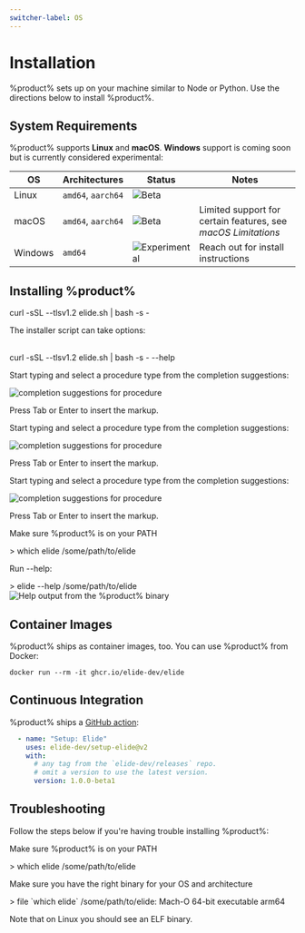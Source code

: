 ```yaml
---
switcher-label: OS
---
```


# Installation

%product% sets up on your machine similar to Node or Python. Use the directions below to install %product%.

## System Requirements

%product% supports **Linux** and **macOS**. **Windows** support is coming soon but is currently considered experimental:

| OS      | Architectures      | Status                                                             | Notes                                                         |
|---------|--------------------|--------------------------------------------------------------------|---------------------------------------------------------------|
| Linux   | `amd64`, `aarch64` | ![Beta](https://img.shields.io/badge/-beta-purple)                 |                                                               |
| macOS   | `amd64`, `aarch64` | ![Beta](https://img.shields.io/badge/-beta-purple)                 | Limited support for certain features, see _macOS Limitations_ |
| Windows | `amd64`            | ![Experimental](https://img.shields.io/badge/-experimental-orange) | Reach out for install instructions                            |

## Installing %product%

<tabs switcher-key="Posix">
    <tab title="One-line Script">
        <code-block lang="bash">curl -sSL --tlsv1.2 elide.sh | bash -s -</code-block>
        <p>The installer script can take options:</p>
        <br />
        <code-block lang="bash">curl -sSL --tlsv1.2 elide.sh | bash -s - --help</code-block>
    </tab>
    <tab title="Package Managers">
        <procedure title="Install with a Package Manager" id="install-with-pkg-manager-posix">
            <step>
                <p>Start typing and select a procedure type from the completion suggestions:</p>
                <img src="completion_procedure.png" alt="completion suggestions for procedure" border-effect="line"/>
            </step>
            <step>
                <p>Press <shortcut>Tab</shortcut> or <shortcut>Enter</shortcut> to insert the markup.</p>
            </step>
        </procedure>
    </tab>
    <tab title="Binary Download">
        <procedure title="Manual Binary Installation" id="binary-download-posix">
            <step>
                <p>Start typing and select a procedure type from the completion suggestions:</p>
                <img src="completion_procedure.png" alt="completion suggestions for procedure" border-effect="line"/>
            </step>
            <step>
                <p>Press <shortcut>Tab</shortcut> or <shortcut>Enter</shortcut> to insert the markup.</p>
            </step>
        </procedure>
    </tab>
</tabs>

<tabs switcher-key="Windows">
    <tab title="Binary Download">
        <procedure title="Manual Binary Installation" id="binary-download-windows">
            <step>
                <p>Start typing and select a procedure type from the completion suggestions:</p>
                <img src="completion_procedure.png" alt="completion suggestions for procedure" border-effect="line"/>
            </step>
            <step>
                <p>Press <shortcut>Tab</shortcut> or <shortcut>Enter</shortcut> to insert the markup.</p>
            </step>
        </procedure>
    </tab>
</tabs>

<procedure title="Testing your installation of %product%" id="post-install-test">
    <step>
        <p>Make sure %product% is on your PATH</p>
        <code-block lang="console">
          > which elide
          /some/path/to/elide
        </code-block>
    </step>
    <step>
        <p>Run --help:</p>
        <code-block lang="console">
          > elide --help
          /some/path/to/elide
        </code-block>
        <img src="bin-help.png" alt="Help output from the %product% binary" border-effect="line"/>
    </step>
</procedure>

## Container Images

%product% ships as container images, too. You can use %product% from Docker:

```Console
docker run --rm -it ghcr.io/elide-dev/elide
```

## Continuous Integration

%product% ships a [GitHub action](https://github.com/marketplace/actions/setup-elide):

```yaml
  - name: "Setup: Elide"
    uses: elide-dev/setup-elide@v2
    with:
      # any tag from the `elide-dev/releases` repo.
      # omit a version to use the latest version.
      version: 1.0.0-beta1
```

## Troubleshooting

Follow the steps below if you're having trouble installing %product%:

<procedure id="install-troubleshooting">
    <step>
        <p>Make sure %product% is on your PATH</p>
        <code-block lang="console">
          > which elide
          /some/path/to/elide
        </code-block>
    </step>
    <step>
        <p>Make sure you have the right binary for your OS and architecture</p>
        <code-block lang="console">
          > file `which elide`
          /some/path/to/elide: Mach-O 64-bit executable arm64
        </code-block>
        <p>Note that on Linux you should see an ELF binary.</p>
    </step>
</procedure>
